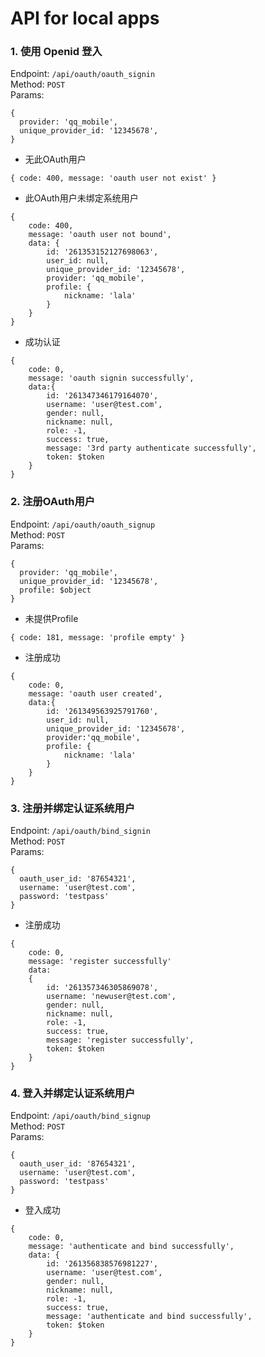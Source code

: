 # API for local apps

### 1. 使用 Openid 登入

Endpoint: `/api/oauth/oauth_signin`  
Method: `POST`  
Params: 
```
{
  provider: 'qq_mobile',
  unique_provider_id: '12345678',
}  
```
* 无此OAuth用户
```
{ code: 400, message: 'oauth user not exist' }
```
* 此OAuth用户未绑定系统用户
```
{ 
    code: 400,
    message: 'oauth user not bound',
    data: { 
        id: '261353152127698063',
        user_id: null,
        unique_provider_id: '12345678',
        provider: 'qq_mobile',
        profile: {
            nickname: 'lala' 
        } 
    } 
}
```
* 成功认证
```
{ 
    code: 0,
    message: 'oauth signin successfully',
    data:{ 
        id: '261347346179164070',
        username: 'user@test.com',
        gender: null,
        nickname: null,
        role: -1,
        success: true,
        message: '3rd party authenticate successfully',
        token: $token 
    } 
}
```

### 2. 注册OAuth用户


Endpoint: `/api/oauth/oauth_signup`  
Method: `POST`  
Params: 
```
{
  provider: 'qq_mobile',
  unique_provider_id: '12345678',
  profile: $object
}  
```
* 未提供Profile
```
{ code: 181, message: 'profile empty' }
```
* 注册成功
```
{ 
    code: 0,
    message: 'oauth user created',
    data:{ 
        id: '261349563925791760',
        user_id: null,
        unique_provider_id: '12345678',
        provider:'qq_mobile',
        profile: { 
            nickname: 'lala' 
        } 
    } 
}
```

### 3. 注册并绑定认证系统用户

Endpoint: `/api/oauth/bind_signin`  
Method: `POST`  
Params: 
```
{
  oauth_user_id: '87654321',
  username: 'user@test.com',
  password: 'testpass'
} 
``` 
* 注册成功
```
{ 
    code: 0,
    message: 'register successfully'
    data:
    { 
        id: '261357346305869078',
        username: 'newuser@test.com',
        gender: null,
        nickname: null,
        role: -1,
        success: true,
        message: 'register successfully',
        token: $token 
    }
}
```

### 4. 登入并绑定认证系统用户

Endpoint: `/api/oauth/bind_signup`  
Method: `POST`  
Params:
```
{
  oauth_user_id: '87654321',
  username: 'user@test.com',
  password: 'testpass'
} 
``` 
* 登入成功
```
{ 
    code: 0,
    message: 'authenticate and bind successfully',
    data: { 
        id: '261356838576981227',
        username: 'user@test.com',
        gender: null,
        nickname: null,
        role: -1,
        success: true,
        message: 'authenticate and bind successfully',
        token: $token 
    } 
}
```